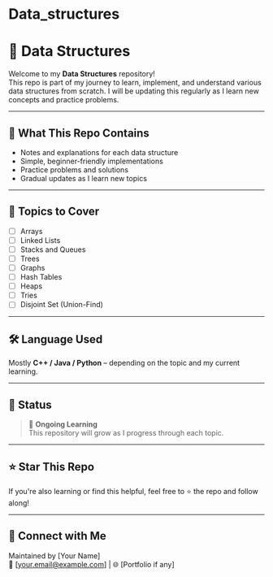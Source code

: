 # Data_structures
# 📘 Data Structures

Welcome to my **Data Structures** repository!  
This repo is part of my journey to learn, implement, and understand various data structures from scratch. I will be updating this regularly as I learn new concepts and practice problems.

---

## 🧠 What This Repo Contains

- Notes and explanations for each data structure
- Simple, beginner-friendly implementations
- Practice problems and solutions
- Gradual updates as I learn new topics

---

## 📌 Topics to Cover

- [ ] Arrays
- [ ] Linked Lists
- [ ] Stacks and Queues
- [ ] Trees
- [ ] Graphs
- [ ] Hash Tables
- [ ] Heaps
- [ ] Tries
- [ ] Disjoint Set (Union-Find)

---

## 🛠️ Language Used

Mostly **C++ / Java / Python** – depending on the topic and my current learning.

---

## 📅 Status

> 🔄 **Ongoing Learning**  
> This repository will grow as I progress through each topic.

---

## ⭐ Star This Repo

If you're also learning or find this helpful, feel free to ⭐ the repo and follow along!

---

## 🔗 Connect with Me

Maintained by [Your Name]  
📧 [your.email@example.com] | 🌐 [Portfolio if any]

